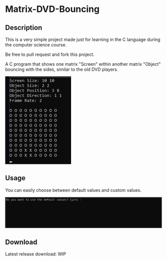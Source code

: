 # Matrix-DVD-Bouncing

## Description
This is a very simple project made just for learning in the C language during the computer science course.

Be free to pull request and fork this project.

A C program that shows one matrix "Screen" within another matrix "Object" bouncing with the sides, similar to the old DVD players.
 
![Executing](img/working.gif) 

## Usage
You can easily choose between default values and custom values.

![Settings](img/settings.gif) 

## Download
Latest release download:
WIP
